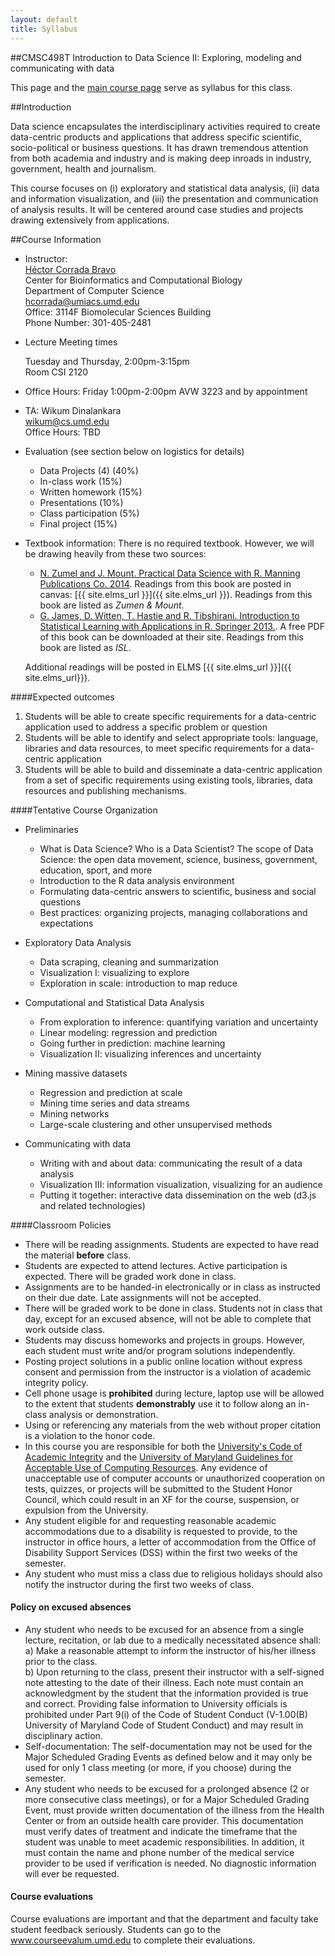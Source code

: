```yaml
---
layout: default
title: Syllabus
---
```


##CMSC498T Introduction to Data Science II: Exploring, modeling and communicating with data

This page and the [main course page](index.html) serve as syllabus for this class.

##Introduction

Data science encapsulates the interdisciplinary activities required to
 create data-centric products and applications that address specific
 scientific, socio-political or business questions.
 It has drawn tremendous attention from both academia and industry and
 is making deep inroads in industry, government, health and journalism.

This course focuses on (i) exploratory and statistical data analysis,
(ii) data and information visualization, and (iii) the presentation
and communication of analysis results.
It will be centered around case studies and projects drawing extensively from applications.

##Course Information


*	Instructor:  
	[H&eacute;ctor Corrada Bravo](http://www.cbcb.umd.edu/~hcorrada)  
	Center for Bioinformatics and Computational Biology  
	Department of Computer Science  
	<hcorrada@umiacs.umd.edu>  
	Office: 3114F Biomolecular Sciences Building  
	Phone Number: 301-405-2481 

*	Lecture Meeting times  

	Tuesday and Thursday, 2:00pm-3:15pm  
	Room CSI 2120  

*	Office Hours: Friday 1:00pm-2:00pm AVW 3223 and by appointment

*	TA: Wikum Dinalankara  
	<wikum@cs.umd.edu>  
	Office Hours: TBD  

*	Evaluation (see section below on logistics for details)

	*    Data Projects (4) (40%)
	*    In-class work (15%)
	*    Written homework (15%)
	*    Presentations (10%)
	*    Class participation (5%)
	*    Final project (15%)
	
*   Textbook information:
    	There is no required textbook. However, we will be drawing heavily
    	from these two sources:
	*  [N. Zumel and J. Mount. Practical Data Science with R. Manning Publications Co. 2014](http://www.manning.com/zumel/). Readings
	from this book are posted in canvas:
	[{{ site.elms_url }}]({{ site.elms_url }}). Readings from this
	book are listed as *Zumen & Mount*. 
	*  [G. James, D. Witten, T. Hastie and R. Tibshirani. Introduction to Statistical Learning with Applications in R. Springer 2013.](http://www-bcf.usc.edu/~gareth/ISL/). A
	   free PDF of this book can be downloaded at their
	   site. Readings from this book are listed as *ISL*. 
		   
	Additional readings will be posted in ELMS [{{ site.elms_url }}]({{ site.elms_url}}).

####Expected outcomes 

1) Students will be able to create specific requirements for a
data-centric application used to address a specific problem or
question  
2) Students will be able to identify and select appropriate tools:
language, libraries and data resources, to meet specific requirements
for a data-centric application  
3) Students will be able to build and disseminate a data-centric
application from a set of specific requirements using existing tools,
libraries, data resources and publishing mechanisms.  

####Tentative Course Organization

- Preliminaries

	- What is Data Science? Who is a Data Scientist? The scope of Data
	  Science: the open data movement, science, business, government,
	  education, sport, and more
	- Introduction to the R data analysis environment
	- Formulating data-centric answers to scientific, business and
      social questions
	- Best practices: organizing projects, managing collaborations and
  expectations

- Exploratory Data Analysis

	- Data scraping, cleaning and summarization
	- Visualization I: visualizing to explore
	- Exploration in scale: introduction to map reduce

- Computational and Statistical Data Analysis

	- From exploration to inference: quantifying variation and
      uncertainty
	- Linear modeling: regression and prediction
	- Going further in prediction: machine learning
	- Visualization II: visualizing inferences and uncertainty

- Mining massive datasets

  - Regression and prediction at scale
  - Mining time series and data streams
  - Mining networks
  - Large-scale clustering and other unsupervised methods

- Communicating with data

  - Writing with and about data: communicating the result of a data
    analysis
  - Visualization III: information visualization, visualizing for an
    audience
  - Putting it together: interactive data dissemination on the web
    (d3.js and related technologies)
	

####Classroom Policies
* There will be reading assignments. Students are expected to have read the material **before** class. 
* Students are expected to attend lectures. Active participation is expected. There will be graded work done in class. 
* Assignments are to be handed-in electronically or in class as instructed on their due date. Late assignments will not be accepted.  
* There will be graded work to be done in class. Students not in class that day, except for an excused absence, will not be able to complete that work outside class.  
* Students may discuss homeworks and projects in groups. However, each
  student must write and/or program solutions independently.  
* Posting project solutions in a public online location without
  express consent and permission from the instructor is a violation of
  academic integrity policy.  
* Cell phone usage is **prohibited** during lecture, laptop use will be allowed to the extent that students **demonstrably** use it to follow along an in-class analysis or demonstration.  
* Using or referencing any materials from the web without proper citation is a violation to the honor code.   
* In this course you are responsible for both the [University's Code of Academic Integrity](http://www.jpo.umd.edu/) and the [University of Maryland Guidelines for Acceptable Use of Computing Resources](http://www.nethics.umd.edu/aup/). Any evidence of unacceptable use of computer accounts or unauthorized cooperation on tests, quizzes, or projects will be submitted to the Student Honor Council, which could result in an XF for the course, suspension, or expulsion from the University. 
* Any student eligible for and requesting reasonable academic accommodations due to a disability is requested to provide, to the instructor in office hours, a letter of accommodation from the Office of Disability Support Services (DSS) within the first two weeks of the semester. 
* Any student who must miss a class due to religious holidays should also notify the instructor during the first two weeks of class.  

#### Policy on excused absences ####

* Any student who needs to be excused for an absence from a single 
lecture, recitation, or lab due to a medically necessitated absence shall:
   a) Make a reasonable attempt to inform the instructor of his/her 
illness prior to the class.  
   b) Upon returning to the class, present their instructor with a 
self-signed note attesting to the date of their illness.  Each note must 
contain an acknowledgment by the student that the information provided 
is true and correct.  Providing false information to University 
officials is prohibited under Part 9(i) of the Code of Student Conduct 
(V-1.00(B) University of Maryland Code of Student Conduct) and may 
result in disciplinary action.  
* Self-documentation: The self-documentation may not be used for the
Major Scheduled Grading Events as defined below and it may only be
used for only 1 class meeting (or more, if you choose) during the
semester.  
* Any student who needs to be excused for a prolonged absence (2 or more consecutive class meetings), or for a Major Scheduled Grading Event, must provide written documentation of the illness from the Health Center or from an outside health care provider. This documentation must verify dates of treatment 
and indicate the timeframe that the student was unable to meet academic 
responsibilities. In addition, it must contain the name and phone number 
of the medical service provider to be used if verification is needed. No 
diagnostic information will ever be requested.

#### Course evaluations ####

Course evaluations are important and that the department and faculty
take student feedback seriously.  Students can go to the www.courseevalum.umd.edu to complete their evaluations.
